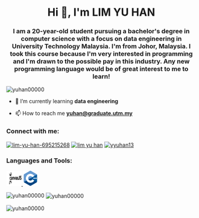 <h1 align="center">Hi 👋, I'm LIM YU HAN</h1>
<h3 align="center">I am a 20-year-old student pursuing a bachelor's degree in computer science with a focus on data engineering in University Technology Malaysia. I'm from Johor, Malaysia. I took this course because I'm very interested in programming and I'm drawn to the possible pay in this industry. Any new programming language would be of great interest to me to learn!</h3>

<p align="left"> <img src="https://komarev.com/ghpvc/?username=yuhan00000&label=Profile%20views&color=0e75b6&style=flat" alt="yuhan00000" /> </p>

- 🌱 I’m currently learning **data engineering**

- 📫 How to reach me **yuhan@graduate.utm.my**

<h3 align="left">Connect with me:</h3>
<p align="left">
<a href="https://linkedin.com/in/lim-yu-han-695215268" target="blank"><img align="center" src="https://raw.githubusercontent.com/rahuldkjain/github-profile-readme-generator/master/src/images/icons/Social/linked-in-alt.svg" alt="lim-yu-han-695215268" height="30" width="40" /></a>
<a href="https://fb.com/lim yu han" target="blank"><img align="center" src="https://raw.githubusercontent.com/rahuldkjain/github-profile-readme-generator/master/src/images/icons/Social/facebook.svg" alt="lim yu han" height="30" width="40" /></a>
<a href="https://instagram.com/yyuhan13" target="blank"><img align="center" src="https://raw.githubusercontent.com/rahuldkjain/github-profile-readme-generator/master/src/images/icons/Social/instagram.svg" alt="yyuhan13" height="30" width="40" /></a>
</p>

<h3 align="left">Languages and Tools:</h3>
<p align="left"> <a href="https://canvasjs.com" target="_blank" rel="noreferrer"> <img src="https://raw.githubusercontent.com/Hardik0307/Hardik0307/master/assets/canvasjs-charts.svg" alt="canvasjs" width="40" height="40"/> </a> <a href="https://www.w3schools.com/cpp/" target="_blank" rel="noreferrer"> <img src="https://raw.githubusercontent.com/devicons/devicon/master/icons/cplusplus/cplusplus-original.svg" alt="cplusplus" width="40" height="40"/> </a> </p>

<p><img align="left" src="https://github-readme-stats.vercel.app/api/top-langs?username=yuhan00000&show_icons=true&locale=en&layout=compact" alt="yuhan00000" /></p>

<p>&nbsp;<img align="center" src="https://github-readme-stats.vercel.app/api?username=yuhan00000&show_icons=true&locale=en" alt="yuhan00000" /></p>

<p><img align="center" src="https://github-readme-streak-stats.herokuapp.com/?user=yuhan00000&" alt="yuhan00000" /></p>

